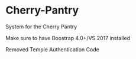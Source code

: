 # Cherry-Pantry
System for the Cherry Pantry

Make sure to have Boostrap 4.0+/VS 2017 installed

Removed Temple Authentication Code
